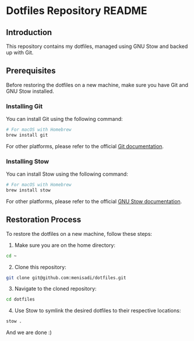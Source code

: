 # Dotfiles Repository README

## Introduction
This repository contains my dotfiles, managed using GNU Stow and backed up with Git.

## Prerequisites
Before restoring the dotfiles on a new machine, make sure you have Git and GNU Stow installed.

### Installing Git
You can install Git using the following command:
```bash
# For macOS with Homebrew
brew install git
```
For other platforms, please refer to the official [Git documentation](https://git-scm.com/book/en/v2/Getting-Started-Installing-Git).

### Installing Stow
You can install Stow using the following command:
```bash
# For macOS with Homebrew
brew install stow
```
For other platforms, please refer to the official [GNU Stow documentation](https://www.gnu.org/software/stow/).


## Restoration Process
To restore the dotfiles on a new machine, follow these steps:
1. Make sure you are on the home directory:
```bash
cd ~
```
2. Clone this repository:
```bash
git clone git@github.com:menisadi/dotfiles.git 
```
3. Navigate to the cloned repository:
```bash
cd dotfiles
```
4. Use Stow to symlink the desired dotfiles to their respective locations: 
```bash
stow .
```
And we are done :)
